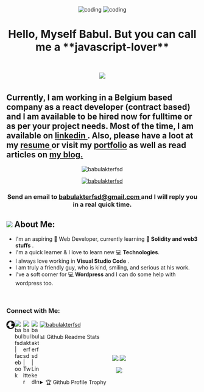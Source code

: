 
<div align="center">
  <img  alt="coding" width="400" src="https://i.ibb.co/qrhwsMM/babulskillz.png?raw=true">
   <img  alt="coding" width="600" src="https://i.ibb.co/2ZC1ggw/babul.png?raw=true">
</div>

<h1 align="center">Hello, Myself Babul. But you can call me a **javascript-lover**</h1>
<h1 align="center">
  <a href="https://git.io/typing-svg"><img src="https://readme-typing-svg.herokuapp.com?color=F71DD5&lines=HTML+CSS+SaSS+Bootstrap;tailwindCSS+MaterialUI+StyledComponent;Javascript+Reactjs+Redux+Nextjs;Firebase+Nodejs+ExpressJs+MongoDB;Git+Heroku+Netlify"></a>
</h1>

<h2 align="left">Currently, I am working in a Belgium based company as a react developer (contract based) and I am available to be hired now for fulltime or as per your project needs. Most of the time, I am available on <a href="https://linkedin.com/in/babulakterfsd"> linkedin </a>. Also, please have a loot at my <a href="https://drive.google.com/file/d/1ds_lX3FHIE4h8qRAMHcKT8JwCz8LNSC0/view">  resume </a> or visit my <a href="https://babulakter.com">portfolio</a> as well as read articles on <a href="https:blog.babulakter.com"> my blog. </a> </h2>

<p align="center"> <img src="https://komarev.com/ghpvc/?username=babulakterfsd&label=Profile%20views&color=0e75b6&style=flat" alt="babulakterfsd " />
</p>
<p align="center"> <a href="https://twitter.com/babulakterfsd" target="blank"><img src="https://img.shields.io/twitter/follow/babulakterfsd?logo=twitter&style=for-the-badge" alt="babulakterfsd" /></a> </p>

<h3 align="center">Send an email to <ins> babulakterfsd@gmail.com </ins> and I will reply you in a real quick time.</h3>

## <img src="https://media.giphy.com/media/WUlplcMpOCEmTGBtBW/giphy.gif" width="40"> **About Me:**

- I'm an aspiring 🔭️ Web Developer, currently learning 🌱 **Solidity and web3 stuffs** .
- I'm a quick learner & I love to learn new 💻 **Technologies**.
- I always love working in **Visual Studio Code** .
- I am truly a friendly guy, who is kind, smiling, and serious at his work.
-  I've a soft corner for 💻 **Wordpress** and I can do some help with wordpress too.

</br>

### Connect with Me:

[<img align="left" alt="babulakter.com" width="22px" src="https://raw.githubusercontent.com/iconic/open-iconic/master/svg/globe.svg" />][portfolio]
[<img align="left" alt="babulfsd | facebook" width="22px" src="https://cdn.jsdelivr.net/npm/simple-icons@v3/icons/facebook.svg" />][facebook]
[<img align="left" alt="babulakterfsd | Twitter" width="22px" src="https://cdn.jsdelivr.net/npm/simple-icons@v3/icons/twitter.svg" />][twitter]
[<img align="left" alt="babulakterfsd | LinkedIn" width="22px" src="https://cdn.jsdelivr.net/npm/simple-icons@v3/icons/linkedin.svg" />][linkedin] 
<a href="https://www.hackerrank.com/babulakterfsd" target="blank"><img align="center" src="https://cdn.jsdelivr.net/npm/simple-icons@3.0.1/icons/hackerrank.svg" alt="babulakterfsd" height="30" width="40" /></a>
<br />


  <summary>📊 Github Readme Stats</summary>
 </br>
 <p align="center">
  <a href="https://github.com/babulakterfsd">
   <img width="430" align="center" src="https://github-readme-stats.vercel.app/api?username=babulakterfsd&show_icons=true&theme=radical&count_private=true">
  </a>
  <a href="https://github.com/babulakterfsd/github-readme-stats">
    <img align="center" src="https://github-readme-stats.anuraghazra1.vercel.app/api/top-langs/?username=babulakterfsd&layout=compact&theme=radical&langs_count=6" />
  </a>
 </p>
<p align="center">
   <img align="center" src="https://github-readme-streak-stats.herokuapp.com/?user=babulakterfsd&theme=radical&hide_border=true"/>
</p>

<details>
 <summary>🏆 Github Profile Trophy</summary>
 </br>
 <p align="center">
  <a href="https://github.com/ryo-ma/github-profile-trophy">
   <img src="https://github-profile-trophy.vercel.app/?username=babulakterfsd&column=8&theme=darkhub"/>
  </a>
 </p>
</details>

 


[portfolio]: https://babulakter.com
[twitter]: https://twitter.com/babulakterfsd
[facebook]: https://www.facebook.com/babulfsd
[github]: https://github.com/babulakterfsd
[linkedin]: https://www.linkedin.com/in/babulakterfsd
